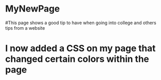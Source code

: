 # MyNewPage
#This page shows a good tip to have when going into college and others tips from a website
# I now added a CSS on my page that changed certain colors within the page

